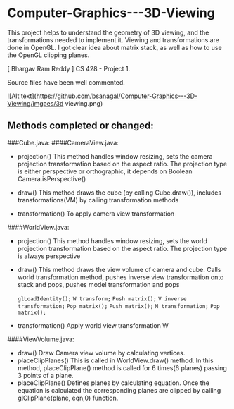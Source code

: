 # Computer-Graphics---3D-Viewing
This project helps to understand the geometry of 3D viewing, and the transformations needed to implement it.  Viewing and transformations are done in OpenGL. I got clear idea about matrix stack, as well as how to use the OpenGL clipping planes.

[ Bhargav Ram Reddy ]
CS 428 - Project 1.

Source files have been well commented.

 ![Alt text](https://github.com/bsanagal/Computer-Graphics---3D-Viewing/imgaes/3d viewing.png)

Methods completed or changed:
-----------------------------

###Cube.java:
####CameraView.java:
- projection()
	This method handles window resizing, sets the camera projection transformation based on the aspect ratio. The projection type is either perspective or orthographic, it depends on Boolean Camera.isPerspective()


- draw()
	This method draws the cube (by calling Cube.draw()), includes transformations(VM) by calling transformation methods
- transformation()
	To apply camera view transformation

####WorldView.java:
- projection()
	This method handles window resizing, sets the world projection transformation based on the aspect ratio. The projection type is always perspective 
- draw()
	This method draws the view volume of camera and cube. Calls world transformation method, pushes inverse view transformation onto stack and pops, pushes model transformation and pops
	
	`glLoadIdentity();`
	`W transform;`
	`Push matrix();` 
	`V inverse transformation;`
	`Pop matrix();`
	`Push matrix();`
	`M transformation;`
	`Pop matrix();`

	
- transformation()
	Apply world view transformation W

####ViewVolume.java:
- draw()
	Draw Camera view volume by calculating vertices.
- placeClipPlanes()
	This is called in WorldView.draw() method. In this method, placeClipPlane() method is called for 6 times(6 planes) passing 3 points of a plane.
- placeClipPlane()
	Defines planes by calculating equation. Once the equation is calculated the corresponding planes are clipped by calling glClipPlane(plane, eqn,0) function.

